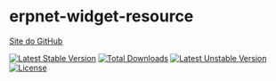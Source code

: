 # erpnet-widget-resource

[Site do GitHub](https://github.com/lucianobapo/erpnet-widget-resource)

[![Latest Stable Version](https://poser.pugx.org/ilhanet/erpnet-widget-resource/v/stable)](https://packagist.org/packages/ilhanet/erpnet-widget-resource) 
[![Total Downloads](https://poser.pugx.org/ilhanet/erpnet-widget-resource/downloads)](https://packagist.org/packages/ilhanet/erpnet-widget-resource) 
[![Latest Unstable Version](https://poser.pugx.org/ilhanet/erpnet-widget-resource/v/unstable)](https://packagist.org/packages/ilhanet/erpnet-widget-resource) 
[![License](https://poser.pugx.org/ilhanet/erpnet-widget-resource/license)](https://packagist.org/packages/ilhanet/erpnet-widget-resource)